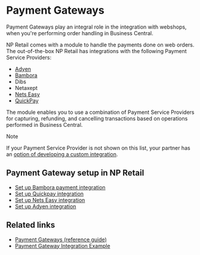 # Payment Gateways

Payment Gateways play an integral role in the integration with webshops, when you're performing order handling in Business Central.

NP Retail comes with a module to handle the payments done on web orders. The out-of-the-box NP Retail has integrations with the following Payment Service Providers:

- [Adyen](https://www.adyen.com/our-solution/online-payments)
- [Bambora](https://www.bambora.com/online/)
- Dibs
- Netaxept
- [Nets Easy](https://www.nets.eu/payments/online)
- [QuickPay](https://quickpay.net)

The module enables you to use a combination of Payment Service Providers for capturing, refunding, and cancelling transactions based on operations performed in Business Central.

> [!NOTE]
> If your Payment Service Provider is not shown on this list, your partner has an [option of developing a custom integration](https://github.com/navipartner/payment-gateway-integration-example/). 

## Payment Gateway setup in NP Retail

- [Set up Bambora payment integration](./howto/bambora.md)
- [Set up Quickpay integration](./howto/quickpay.md)
- [Set up Nets Easy integration](./howto/netseasy.md)
- [Set up Adyen integration](./howto/adyen.md)

## Related links

- [Payment Gateways (reference guide)](./reference/payment_gateways.md)
- [Payment Gateway Integration Example](https://github.com/navipartner/payment-gateway-integration-example/)